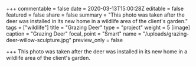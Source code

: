 +++
commentable = false
date = 2020-03-13T15:00:28Z
editable = false
featured = false
share = false
summary = "This photo was taken after the deer was installed in its new home in a wildlife area of the client's garden."
tags = ["wildlife"]
title = "Grazing Deer"
type = "project"
weight = 5
[image]
caption = "Grazing Deer"
focal_point = "Smart"
name = "/uploads/grazing-deer-willow-sculpture.jpg"
preview_only = false

+++
This photo was taken after the deer was installed in its new home in a wildlife area of the client's garden.